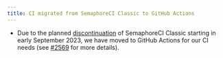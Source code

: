 ```yaml
---
title: CI migrated from SemaphoreCI Classic to GitHub Actions
---
```

* Due to the planned [discontinuation](https://semaphoreci.com/blog/semaphore-classic-deprecation)
  of SemaphoreCI Classic starting in early September 2023, we have moved to
  GitHub Actions for our CI needs
  (see [#2569](https://github.com/rpm-software-management/rpm/issues/2569) for more details).
